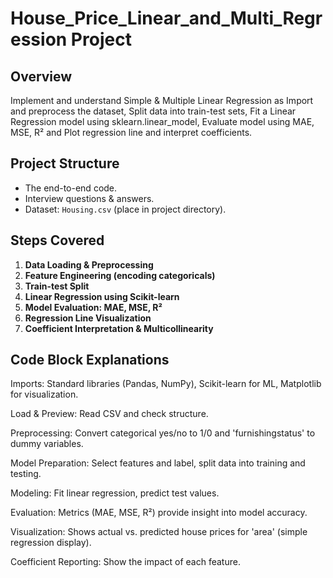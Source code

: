 # House_Price_Linear_and_Multi_Regression Project

## Overview

Implement and understand Simple & Multiple Linear Regression as Import and preprocess the dataset, Split data into train-test sets, Fit a Linear Regression model using sklearn.linear_model, Evaluate model using MAE, MSE, R² and Plot regression line and interpret coefficients.

## Project Structure

- The end-to-end code.
- Interview questions & answers.
- Dataset: `Housing.csv` (place in project directory).

## Steps Covered

1. **Data Loading & Preprocessing**
2. **Feature Engineering (encoding categoricals)**
3. **Train-test Split**
4. **Linear Regression using Scikit-learn**
5. **Model Evaluation: MAE, MSE, R²**
6. **Regression Line Visualization**
7. **Coefficient Interpretation & Multicollinearity**


## Code Block Explanations

Imports: Standard libraries (Pandas, NumPy), Scikit-learn for ML, Matplotlib for visualization.

Load & Preview: Read CSV and check structure.

Preprocessing: Convert categorical yes/no to 1/0 and 'furnishingstatus' to dummy variables.

Model Preparation: Select features and label, split data into training and testing.

Modeling: Fit linear regression, predict test values.

Evaluation: Metrics (MAE, MSE, R²) provide insight into model accuracy.

Visualization: Shows actual vs. predicted house prices for 'area' (simple regression display).

Coefficient Reporting: Show the impact of each feature.
